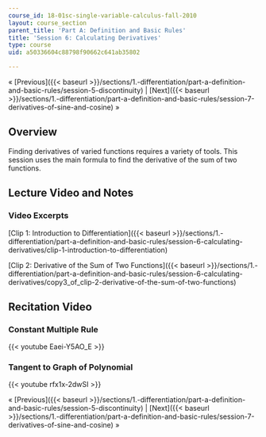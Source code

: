 ```yaml
---
course_id: 18-01sc-single-variable-calculus-fall-2010
layout: course_section
parent_title: 'Part A: Definition and Basic Rules'
title: 'Session 6: Calculating Derivatives'
type: course
uid: a50336604c88798f90662c641ab35802

---
```


« [Previous]({{< baseurl >}}/sections/1.-differentiation/part-a-definition-and-basic-rules/session-5-discontinuity) | [Next]({{< baseurl >}}/sections/1.-differentiation/part-a-definition-and-basic-rules/session-7-derivatives-of-sine-and-cosine) »

Overview
--------

Finding derivatives of varied functions requires a variety of tools. This session uses the main formula to find the derivative of the sum of two functions.

Lecture Video and Notes
-----------------------

### Video Excerpts

[Clip 1: Introduction to Differentiation]({{< baseurl >}}/sections/1.-differentiation/part-a-definition-and-basic-rules/session-6-calculating-derivatives/clip-1-introduction-to-differentiation)

[Clip 2: Derivative of the Sum of Two Functions]({{< baseurl >}}/sections/1.-differentiation/part-a-definition-and-basic-rules/session-6-calculating-derivatives/copy3_of_clip-2-derivative-of-the-sum-of-two-functions)

Recitation Video
----------------

### Constant Multiple Rule

{{< youtube Eaei-Y5AO_E >}}

### Tangent to Graph of Polynomial

{{< youtube rfx1x-2dwSI >}}

« [Previous]({{< baseurl >}}/sections/1.-differentiation/part-a-definition-and-basic-rules/session-5-discontinuity) | [Next]({{< baseurl >}}/sections/1.-differentiation/part-a-definition-and-basic-rules/session-7-derivatives-of-sine-and-cosine) »